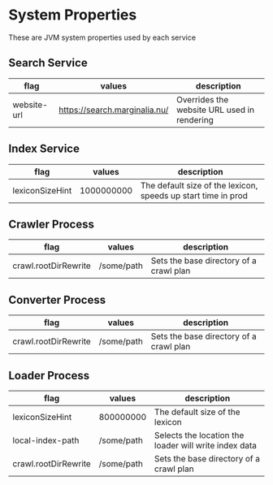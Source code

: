 # System Properties

These are JVM system properties used by each service

## Search Service
| flag        | values     | description                                           |
|-------------|------------|-------------------------------------------------------|
| website-url |https://search.marginalia.nu/|Overrides the website URL used in rendering|

## Index Service

|flag| values     | description                                                   |
|---|------------|---------------------------------------------------------------|
|lexiconSizeHint| 1000000000 | The default size of the lexicon, speeds up start time in prod |

## Crawler Process
|flag| values     | description                                           |
|---|------------|-------------------------------------------------------|
|crawl.rootDirRewrite|/some/path|Sets the base directory of a crawl plan |

## Converter Process
|flag| values     | description                                           |
|---|------------|-------------------------------------------------------|
|crawl.rootDirRewrite|/some/path|Sets the base directory of a crawl plan |

## Loader Process
|flag| values     | description                                           |
|---|------------|-------------------------------------------------------|
|lexiconSizeHint| 800000000  | The default size of the lexicon                       |
|local-index-path| /some/path | Selects the location the loader will write index data |
|crawl.rootDirRewrite|/some/path|Sets the base directory of a crawl plan |
